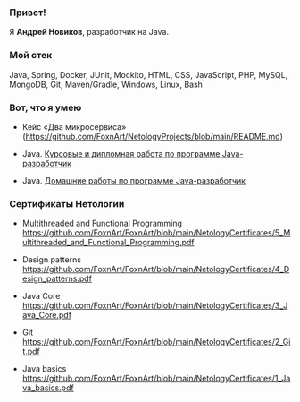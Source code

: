 ### Привет!

Я <b>Андрей Новиков</b>, разработчик на Java.

### Мой стек

Java, Spring, Docker, JUnit, Mockito, HTML, CSS, JavaScript, PHP, MySQL, MongoDB, Git, Maven/Gradle, Windows, Linux, Bash

### Вот, что я умею

- Кейс «Два микросервиса» (https://github.com/FoxnArt/NetologyProjects/blob/main/README.md)

- Java. [Курсовые и дипломная работа по программе Java-разработчик](https://github.com/FoxnArt/NetologyProjects/blob/main/README.md)

- Java. [Домашние работы по программе Java-разработчик](https://github.com/FoxnArt/NetologyHomeworks/tree/main#readme)

### Сертификаты Нетологии

- Multithreaded and Functional Programming https://github.com/FoxnArt/FoxnArt/blob/main/NetologyCertificates/5_Multithreaded_and_Functional_Programming.pdf

- Design patterns https://github.com/FoxnArt/FoxnArt/blob/main/NetologyCertificates/4_Design_patterns.pdf

- Java Core https://github.com/FoxnArt/FoxnArt/blob/main/NetologyCertificates/3_Java_Core.pdf

- Git https://github.com/FoxnArt/FoxnArt/blob/main/NetologyCertificates/2_Git.pdf

- Java basics https://github.com/FoxnArt/FoxnArt/blob/main/NetologyCertificates/1_Java_basics.pdf
